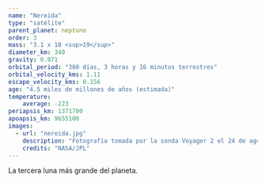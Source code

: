 ```yaml
---
name: "Nereida"
type: "satélite"
parent_planet: neptuno
order: 3
mass: "3.1 x 10 <sup>19</sup>"
diameter_km: 340
gravity: 0.071
orbital_period: "360 días, 3 horas y 16 minutos terrestres"
orbital_velocity_kms: 1.11
escape_velocity_kms: 0.156
age: "4.5 miles de millones de años (estimada)"
temperature:
    average: -223
periapsis_km: 1371700
apoapsis_km: 9655100
images:
  - url: "nereida.jpg"
    description: "Fotografía tomada por la sonda Voyager 2 el 24 de agosto de 1989, a una distancia de 4.7 millones de km de Nereida."
    credits: "NASA/JPL"
---
```


La tercera luna más grande del planeta.